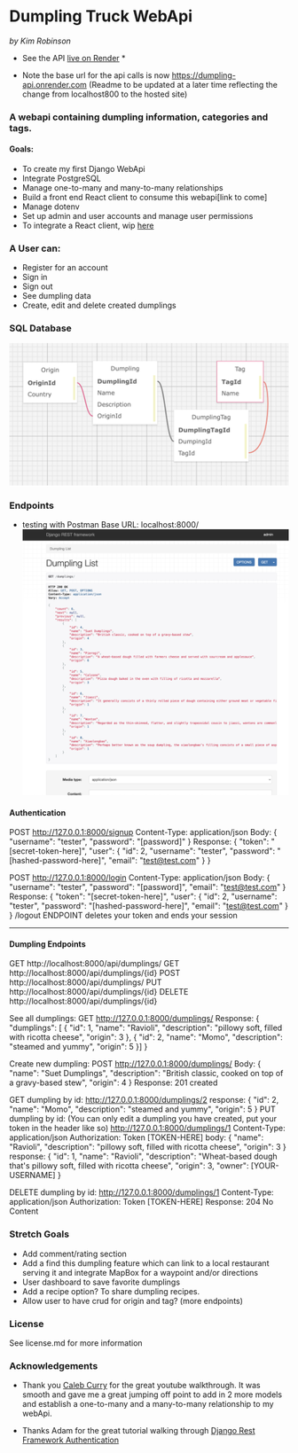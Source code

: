 # Dumpling Truck WebApi
_by Kim Robinson_

* See the API [live on Render](https://dumpling-api.onrender.com) * 
- Note the base url for the api calls is now https://dumpling-api.onrender.com
(Readme to be updated at a later time reflecting the change from localhost800 to the hosted site)


### A webapi containing dumpling information, categories and tags.

#### Goals:
- To create my first Django WebApi
- Integrate PostgreSQL
- Manage one-to-many and many-to-many relationships
- Build a front end React client to consume this webapi[link to come]
- Manage dotenv
- Set up admin and user accounts and manage user permissions
- To integrate a React client, wip [here](https://github.com/kimmykokonut/dumpling-client)

### A User can:
- Register for an account
- Sign in
- Sign out
- See dumpling data
- Create, edit and delete created dumplings

### SQL Database
![Database diagram](./dumplings/static/dumplings/images/sql.png)

### Endpoints
- testing with Postman
Base URL: localhost:8000/
![Example Api Call using REST Framework](./dumplings/static/dumplings/images/api.png)

#### Authentication

POST http://127.0.0.1:8000/signup
Content-Type: application/json
Body: { "username": "tester", "password": "[password]" }
Response:
{
  "token": "[secret-token-here]",
  "user": {
    "id": 2,
    "username": "tester",
    "password": "[hashed-password-here]",
    "email": "test@test.com"
  }
}

POST http://127.0.0.1:8000/login
Content-Type: application/json
Body:
{ "username": "tester", "password": "[password]", "email": "test@test.com"
}
Response: 
{
  "token": "[secret-token-here]",
  "user": {
    "id": 2,
    "username": "tester",
    "password": "[hashed-password-here]",
    "email": "test@test.com"
  }
}
/logout ENDPOINT deletes your token and ends your session

---
#### Dumpling Endpoints

GET http://localhost:8000/api/dumplings/
GET http://localhost:8000/api/dumplings/{id}
POST http://localhost:8000/api/dumplings/
PUT http://localhost:8000/api/dumplings/{id}
DELETE http://localhost:8000/api/dumplings/{id}

See all dumplings:
GET http://127.0.0.1:8000/dumplings/
Response:
{
    "dumplings": [
        {
            "id": 1,
            "name": "Ravioli",
            "description": "pillowy soft, filled with ricotta cheese",
            "origin": 3
        },
        {
            "id": 2,
            "name": "Momo",
            "description": "steamed and yummy",
            "origin": 5
        }]
}

Create new dumpling:
POST http://127.0.0.1:8000/dumplings/
Body: {
            "name": "Suet Dumplings",
            "description": "British classic, cooked on top of a gravy-based stew",
            "origin": 4
        }
Response: 201 created

GET dumpling by id:
http://127.0.0.1:8000/dumplings/2
response: {
    "id": 2,
    "name": "Momo",
    "description": "steamed and yummy",
    "origin": 5
}
PUT dumpling by id:
(You can only edit a dumpling you have created, put your token in the header like so)
http://127.0.0.1:8000/dumplings/1
Content-Type: application/json
Authorization: Token [TOKEN-HERE]
body: {
    "name": "Ravioli",
    "description": "pillowy soft, filled with ricotta cheese",
    "origin": 3
}
response: {
    "id": 1,
    "name": "Ravioli",
    "description": "Wheat-based dough that's pillowy soft, filled with ricotta cheese",
    "origin": 3,
    "owner": [YOUR-USERNAME]
}

DELETE dumpling by id:
http://127.0.0.1:8000/dumplings/1
Content-Type: application/json
Authorization: Token [TOKEN-HERE]
Response: 204 No Content




### Stretch Goals
- Add comment/rating section
- Add a find this dumpling feature which can link to a local restaurant serving it and integrate MapBox for a waypoint and/or directions
- User dashboard to save favorite dumplings
- Add a recipe option? To share dumpling recipes. 
- Allow user to have crud for origin and tag? (more endpoints)

### License
See license.md for more information

### Acknowledgements
* Thank you [Caleb Curry](https://www.youtube.com/@codebreakthrough) for the great youtube walkthrough.  It was smooth and gave me a great jumping off point to add in 2 more models and establish a one-to-many and a many-to-many relationship to my webApi. 

* Thanks Adam for the great tutorial walking through [Django Rest Framework Authentication](https://github.com/alamorre/django-rest-auth)